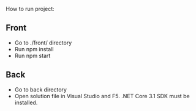 How to run project:

## Front
* Go to ./front/ directory
* Run npm install
* Run npm start

## Back
* Go to back directory
* Open solution file in Visual Studio and F5. .NET Core 3.1 SDK must be installed.
